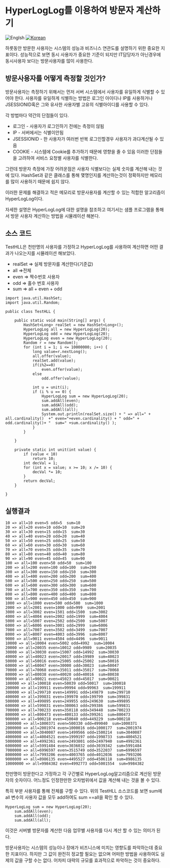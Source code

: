# HyperLogLog를 이용하여 방문자 계산하기
![Englsh](https://img.shields.io/badge/language-English-red.svg) [![Korean](https://img.shields.io/badge/language-Korean-blue.svg)](Counting-Visit-Users_kr.md)

하룻동안 방문한 사용자는 시스템의 성능과 비즈니스 연관도를 설명하기 위한 중요한 지표이다. 
성능적으로 보면 동시 사용자가 중요한 기준이 되지만 
IT담당자가 아닌경우에 동시사용자 보다는 방문사용자를 많이 사용한다. 

## 방문사용자를 어떻게 측정할 것인가?

방문사용자는 측정하기 위해서는 먼저 서버 시스템에서 사용자를 유일하게 식별할  수 있어야 한다.
사용자를 유일하게 식별하는 방법은 로그인 아이디나 IP를 사용하거나JSESSIONID혹은 그와 유사한 사용자별 고유의 식별아이디를 사용할 수 있다.
 
각 방법마다 약간의 단점들이 있다.
* 로그인 - 사용자가 로그인하기 전에는 측정이 않됨
* IP - 서버에서는 식별이안됨
* JSESSIONID - 한 사용자가 여러번 반복 로그인할경우 사용자가 과댜계산될 수 있음
* COOKIE - 시스템에 Cookie를 추가하기 때문에 영향을 줄 수 있음
이러한 단점들을 고려하여 서비스 요청별 사용자를 식별한다. 

그런데 방문자 측정에 가장 어려운점은 사용자 식별보다는 실제 숫자를 계산해 내는 것에 있다. 
HashSet과 같은 클래스를 통해 몇명인지를 계산하는것이 정확하지만 메모리를 많이 사용하기 때문에 쉽지 않다. 

이러한 문제를 해결하고 적은 메모리로 방문사용자를 계산할 수 있는 적합한 알고리즘이 HyperLogLog이다. 

자세한 설명은 HyperLogLog에 대한 설명을 참조하고 여기서는 샘플 프로그램을 통해서 방문 사용자 계산하는 방법을 시뮬레이션 해본다. 

## 소스 코드

TestHLL은 천만명의 사용자를 가정하고 HyperLogLog를 사용하여 계산하면 어떤 결과가 나오는지를 시뮬레이션 해보았다.

* realSet => 실제 방문자를 계산한다(기준값)
* all =>전체 
* even => 짝수번호 사용자
* odd => 홀수 번호 사용자
* sum => all + even + odd

```
import java.util.HashSet;
import java.util.Random;

public class TestHLL {

	public static void main(String[] args) {
		HashSet<Long> realSet = new HashSet<Long>();
		HyperLogLog all = new HyperLogLog(20);
		HyperLogLog odd = new HyperLogLog(20);
		HyperLogLog even = new HyperLogLog(20);
		Random r = new Random();
		for (int i = 1; i <= 10000000; i++) {
			long value=r.nextLong();
			all.offer(value);
			realSet.add(value);
			if(i%2==0)
				even.offer(value);
			else
				odd.offer(value);
			
			int u = unit(i);
			if (i % u == 0) {
				HyperLogLog sum = new HyperLogLog(20);
				sum.addAll(even);
				sum.addAll(odd);
				sum.addAll(all);
				System.out.println(realSet.size() + " => all=" + all.cardinality()  +" even="+even.cardinality() + " odd=" + odd.cardinality()+ "  sum=" +sum.cardinality() );
			}
		}

	}

	private static int unit(int value) {
		if (value < 10)
			return 10;
		int decVal = 1;
		for (int x = value; x >= 10; x /= 10) {
			decVal *= 10;
		}
		return decVal;
	}

}
```

## 실행결과
```
10 => all=10 even=5 odd=5  sum=10
20 => all=20 even=10 odd=10  sum=20
30 => all=30 even=15 odd=15  sum=30
40 => all=40 even=20 odd=20  sum=40
50 => all=50 even=25 odd=25  sum=50
60 => all=60 even=30 odd=30  sum=60
70 => all=70 even=35 odd=35  sum=70
80 => all=80 even=40 odd=40  sum=80
90 => all=90 even=45 odd=45  sum=90
100 => all=100 even=50 odd=50  sum=100
200 => all=200 even=100 odd=100  sum=200
300 => all=300 even=150 odd=150  sum=300
400 => all=400 even=200 odd=200  sum=400
500 => all=500 even=250 odd=250  sum=500
600 => all=600 even=300 odd=300  sum=600
700 => all=700 even=350 odd=350  sum=700
800 => all=800 even=400 odd=400  sum=800
900 => all=900 even=450 odd=450  sum=900
1000 => all=1000 even=500 odd=500  sum=1000
2000 => all=2001 even=1000 odd=999  sum=2001
3000 => all=3002 even=1501 odd=1500  sum=3002
4000 => all=4004 even=2002 odd=1999  sum=4004
5000 => all=5007 even=2502 odd=2500  sum=5007
6000 => all=6006 even=3001 odd=2999  sum=6006
7000 => all=7007 even=3502 odd=3499  sum=7007
8000 => all=8007 even=4003 odd=3996  sum=8007
9000 => all=9011 even=4504 odd=4496  sum=9011
10000 => all=10004 even=5002 odd=4992  sum=10004
20000 => all=20035 even=10012 odd=9989  sum=20035
30000 => all=30030 even=15007 odd=14992  sum=30030
40000 => all=40023 even=20017 odd=19989  sum=40023
50000 => all=50016 even=25005 odd=25002  sum=50016
60000 => all=60047 even=30000 odd=30023  sum=60047
70000 => all=70068 even=35011 odd=35017  sum=70068
80000 => all=80038 even=40020 odd=40016  sum=80038
90000 => all=90021 even=45023 odd=45017  sum=90021
100000 => all=100018 even=50039 odd=50017  sum=100018
200000 => all=199911 even=99994 odd=99963  sum=199911
300000 => all=299710 even=149991 odd=149879  sum=299710
400000 => all=399831 even=199970 odd=199799  sum=399831
500000 => all=499895 even=249955 odd=249630  sum=499895
600000 => all=599831 even=300063 odd=299386  sum=599831
700000 => all=700233 even=350118 odd=349448  sum=700233
800000 => all=800473 even=400133 odd=399261  sum=800473
900000 => all=900218 even=450040 odd=449229  sum=900218
1000000 => all=1000371 even=500330 odd=499040  sum=1000371
2000000 => all=2001974 even=1000016 odd=1000177  sum=2001974
3000000 => all=3040087 even=1499566 odd=1500214  sum=3040087
4000000 => all=4004521 even=1999197 odd=1998733  sum=4004521
5000000 => all=4992361 even=2493801 odd=2497940  sum=4992361
6000000 => all=5991484 even=3036032 odd=3039342  sum=5991484
7000000 => all=6996597 even=3515749 odd=3522037  sum=6996597
8000000 => all=7993206 even=4003765 odd=4012036  sum=7993206
9000000 => all=8986135 even=4495527 odd=4506118  sum=8986135
10000000 => all=9984382 even=4992773 odd=5001554  sum=9984382
```
천만명이 방문한다고 가정하고 각 구간별로 HyperLogLog알고리즘으로 계산된 방문자의 숫자이다.
어느정도 인정한만한 오차범위에서 값을 계산해 내는 것을 볼 수 있다. 

특히 부분 사용자를 통해 전체를 구할 수 있다.
위의  TestHLL 소스코드를 보면 sum에 all 변수의 사용자 값을 모두 add하여도 sum ==all을 확인 할 수 있다. 
```
HyperLogLog sum = new HyperLogLog(20);
	sum.addAll(even);
	sum.addAll(odd);
	sum.addAll(all);
```

이것은 서버별 방문자를 계산한 다음 업무별 사용자를 다시 계산 할 수 있는 의미가 된다.

방문사용자는 시스템의 성능이나 장애가 비즈니스에 미치는 영향도를 파악하는데 중요한 지표이다.
하지만 그 값이 완전히 정교할 필요는 없으며 어떠한 방법을 사용하여도 실제의 값을 구할 수는 없다.
어차피 대략의 규모를 효과적으로 파악하는 것이 중요하다.
